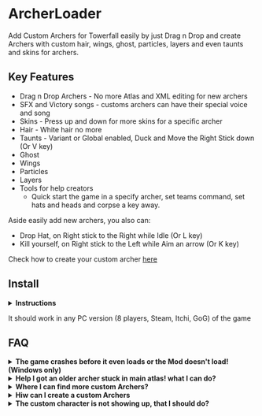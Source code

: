 <!-- <p align="center">
  <a href="#key-features">Key Features</a> •
  <a href="#how-to-use">Installation</a> •
  <a href="#download">Download</a> •
  <a href="#credits">Credits</a> •
  <a href="#related">Related</a> •
  <a href="#license">License</a>
</p>

![screenshot](https://raw.githubusercontent.com/amitmerchant1990/electron-markdownify/master/app/img/markdownify.gif) -->

# ArcherLoader

Add Custom Archers for Towerfall easily by just Drag n Drop and create Archers with custom hair, wings, ghost, particles, layers and even taunts and skins for archers.

## Key Features

* Drag n Drop Archers - No more Atlas and XML editing for new archers
* SFX and Victory songs - customs archers can have their special voice and song
* Skins - Press up and down for more skins for a specific archer
* Hair - White hair no more
* Taunts - Variant or Global enabled, Duck and Move the Right Stick down (Or V key)
* Ghost
* Wings
* Particles
* Layers
* Tools for help creators
  - Quick start the game in a specify archer, set teams command, set hats and heads and corpse a key away.

Aside easily add new archers, you also can:

* Drop Hat, on Right stick to the Right while Idle (Or L key)
* Kill yourself, on Right stick to the Left while Aim an arrow (Or K key)

Check how to create your custom archer [here](https://github.com/RedDude/ArcherLoader/wiki)

## Install
<details><summary><b>Instructions</b></summary>
 
- Install [FortRise](https://github.com/Terria-K/FortRise)
- Download and Copy the "ArcherLoader" folder to "Mods" folder the game main folder (aka game Root)
(you game root is probably:C:\SteamLibrary\steamapps\common\TowerFall)
- Download a custom character (for instance, [⁠Madeline & Badeline](https://discord.com/channels/248961953656078337/1109196498849239082) or ⁠[Skeleton Archer](https://discord.com/channels/248961953656078337/1110725737461329950))
- Then you can put the custom archer *FOLDER* in any of the following folders:

```  
{Game Main folder}\Mods\ArcherLoader\CustomArchers
  
{Game Main folder}\CustomArchers
  
{Game Main folder}\Content\Mod\CustomArchers
  
{Game Main folder}\Mods\ArcherLoader\Content\CustomArchers
```

Install complete!
</details>

It should work in any PC version (8 players, Steam, Itchi, GoG) of the game

<h2><b>FAQ</b></h2>
  
<details><summary><b>The game crashes before it even loads or the Mod doesn't load! (Windows only)</b></summary>	 
If the game crashes before loading, or you see an error in the console that says 

An attempt was made to load an assembly from a network location which would have caused the assembly to be sandboxed in previous 
versions of the .NET Framework.

on Windows, head into the mod dll, open the properties and hit the unblock checkbox at the bottom.
</details>
 
<details><summary><b>Help I got an older archer stuck in main atlas! what I can do?</b></summary>
I can help!They can be extracted pretty easily now. Send me the files on [discord](https://discord.com/channels/248961953656078337/825482637216186421) and I see what I can do.
</details>

<details><summary><b>Where I can find more custom Archers?</b></summary>
Check in [here](https://discord.com/channels/248961953656078337/1109173629918384230)
</details>

<details><summary><b>Hiw can I create a custom Archers</b></summary>
Check how to create your custom archer [here](https://github.com/RedDude/ArcherLoader/wiki)
</details>

 
<details><b><summary>The custom character is not showing up, that I should do?</b></summary>
  
* Check if FortRise is correcly installed by checking if the Mod option is in the main menu
* Check if ArcherLoader is correcly installed by checking if it is inside the Mod options
* Check you added the whole archer folder in one of the following folders:

```  
{Game Main folder}\Mods\ArcherLoader\CustomArchers
  
{Game Main folder}\CustomArchers
  
{Game Main folder}\Content\Mod\CustomArchers
  
{Game Main folder}\Mods\ArcherLoader\Content\CustomArchers
```
  * Ask help in the [discord](https://discord.com/channels/248961953656078337/825482637216186421) channel  
</details>



<!-- 
<h1 align="center">
  <br>
  <a href="http://www.amitmerchant.com/electron-markdownify"><img src="https://raw.githubusercontent.com/amitmerchant1990/electron-markdownify/master/app/img/markdownify.png" alt="Markdownify" width="200"></a>
  <br>
  Markdownify
  <br>
</h1>

<h4 align="center">A minimal Markdown Editor desktop app built on top of <a href="http://electron.atom.io" target="_blank">Electron</a>.</h4>


<p align="center">
  <a href="https://badge.fury.io/js/electron-markdownify">
    <img src="https://badge.fury.io/js/electron-markdownify.svg"
         alt="Gitter">
  </a>
  <a href="https://gitter.im/amitmerchant1990/electron-markdownify"><img src="https://badges.gitter.im/amitmerchant1990/electron-markdownify.svg"></a>
  <a href="https://saythanks.io/to/bullredeyes@gmail.com">
      <img src="https://img.shields.io/badge/SayThanks.io-%E2%98%BC-1EAEDB.svg">
  </a>
  <a href="https://www.paypal.me/AmitMerchant">
    <img src="https://img.shields.io/badge/$-donate-ff69b4.svg?maxAge=2592000&amp;style=flat">
  </a>
</p>
 -->

<!-- 
> **Note**
> If you're using Linux Bash for Windows, [see this guide](https://www.howtogeek.com/261575/how-to-run-graphical-linux-desktop-applications-from-windows-10s-bash-shell/) or use `node` from the command prompt.

## Download

You can [download](https://github.com/amitmerchant1990/electron-markdownify/releases/tag/v1.2.0) the latest installable version of Markdownify for Windows, macOS and Linux.

## Emailware

Markdownify is an [emailware](https://en.wiktionary.org/wiki/emailware). Meaning, if you liked using this app or it has helped you in any way, I'd like you send me an email at <bullredeyes@gmail.com> about anything you'd want to say about this software. I'd really appreciate it!

## Credits

This software uses the following open source packages:

- [Electron](http://electron.atom.io/)
- [Node.js](https://nodejs.org/)
- [Marked - a markdown parser](https://github.com/chjj/marked)
- [showdown](http://showdownjs.github.io/showdown/)
- [CodeMirror](http://codemirror.net/)
- Emojis are taken from [here](https://github.com/arvida/emoji-cheat-sheet.com)
- [highlight.js](https://highlightjs.org/)

## Related

[markdownify-web](https://github.com/amitmerchant1990/markdownify-web) - Web version of Markdownify

## Support

<a href="https://www.buymeacoffee.com/5Zn8Xh3l9" target="_blank"><img src="https://www.buymeacoffee.com/assets/img/custom_images/purple_img.png" alt="Buy Me A Coffee" style="height: 41px !important;width: 174px !important;box-shadow: 0px 3px 2px 0px rgba(190, 190, 190, 0.5) !important;-webkit-box-shadow: 0px 3px 2px 0px rgba(190, 190, 190, 0.5) !important;" ></a>

<p>Or</p> 

<a href="https://www.patreon.com/amitmerchant">
	<img src="https://c5.patreon.com/external/logo/become_a_patron_button@2x.png" width="160">
</a>

## You may also like...

- [Pomolectron](https://github.com/amitmerchant1990/pomolectron) - A pomodoro app
- [Correo](https://github.com/amitmerchant1990/correo) - A menubar/taskbar Gmail App for Windows and macOS

## License

MIT

---

> [amitmerchant.com](https://www.amitmerchant.com) &nbsp;&middot;&nbsp;
> GitHub [@amitmerchant1990](https://github.com/amitmerchant1990) &nbsp;&middot;&nbsp;
> Twitter [@amit_merchant](https://twitter.com/amit_merchant) -->

